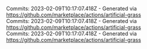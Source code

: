 Commits: 2023-02-09T10:17:07.418Z - Generated via https://github.com/marketplace/actions/artificial-grass
<br>
Commits: 2023-02-09T10:17:07.418Z - Generated via https://github.com/marketplace/actions/artificial-grass
<br>
Commits: 2023-02-09T10:17:07.418Z - Generated via https://github.com/marketplace/actions/artificial-grass
<br>
